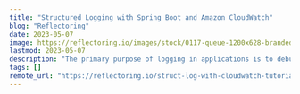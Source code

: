 ```yaml
---
title: "Structured Logging with Spring Boot and Amazon CloudWatch"
blog: "Reflectoring"
date: 2023-05-07
image: https://reflectoring.io/images/stock/0117-queue-1200x628-branded.jpg
lastmod: 2023-05-07
description: "The primary purpose of logging in applications is to debug and trace one or more root causes of an unexpected behavior...."
tags: []
remote_url: "https://reflectoring.io/struct-log-with-cloudwatch-tutorial/"
---
```

